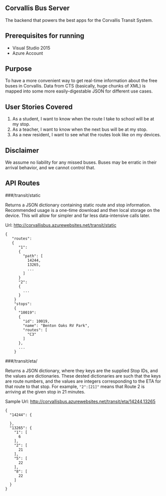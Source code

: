 ## Corvallis Bus Server

The backend that powers the best apps for the Corvallis Transit System.

## Prerequisites for running

- Visual Studio 2015
- Azure Account

## Purpose

To have a more convenient way to get real-time information about the free buses in Corvallis.  Data from CTS (basically, huge chunks of XML) is mapped into some more easily-digestable JSON for different use cases.

## User Stories Covered

1. As a student, I want to know when the route I take to school will be at my stop.
2. As a teacher, I want to know when the next bus will be at my stop.
3. As a new resident, I want to see what the routes look like on my devices.

## Disclaimer

We assume no liability for any missed buses.  Buses may be erratic in their arrival behavior, and we cannot control that.

## API Routes

###/transit/static

Returns a JSON dictionary containing static route and stop information.  Recommended usage is a one-time download and then local storage on the device.  This will allow for simpler and far less data-intensive calls later.

Url: http://corvallisbus.azurewebsites.net/transit/static

```
{
   "routes":
   {
      "1":
      {
        "path": [
          14244,
          13265,
          ...
        ]
      }
      "2":
      {
        ...
      }
    }
    "stops":
    {
      "10019": 
      {
        "id": 10019,
        "name": "Benton Oaks RV Park",
        "routes": [
          "C3"
        ]
      },
      ...
    }
```

###/transit/eta/

Returns a JSON dictionary, where they keys are the supplied Stop IDs, and the values are dictionaries.  These dested dictionaries are such that the keys are route numbers, and the values are integers corresponding to the ETA for that route to that stop.  For example, ``"2":[21]"`` means that Route 2 is arriving at the given stop in 21 minutes.

Sample Url: http://corvallisbus.azurewebsites.net/transit/eta/14244,13265

```
{
  "14244": {
    
  },
  "13265": {
    "1": [
      6
    ],
    "2": [
      21
    ],
    "5": [
      22
    ],
    "8": [
      22
    ]
  }
}
```
